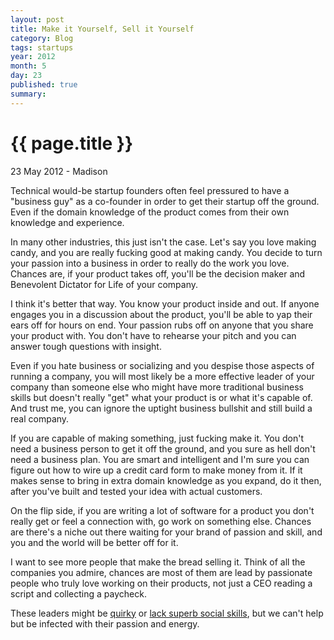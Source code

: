```yaml
---
layout: post
title: Make it Yourself, Sell it Yourself
category: Blog
tags: startups
year: 2012
month: 5
day: 23 
published: true
summary: 
---
```


# {{ page.title }} #

<p class="meta">23 May 2012 - Madison</p>

Technical would-be startup founders often feel pressured to have a "business guy" as a co-founder in order to get their startup off the ground. Even if the domain knowledge of the product comes from their own knowledge and experience.

In many other industries, this just isn't the case. Let's say you love making candy, and you are really fucking good at making candy. You decide to turn your passion into a business in order to really do the work you love. Chances are, if your product takes off, you'll be the decision maker and Benevolent Dictator for Life of your company.

I think it's better that way. You know your product inside and out. If anyone engages you in a discussion about the product, you'll be able to yap their ears off for hours on end. Your passion rubs off on anyone that you share your product with. You don't have to rehearse your pitch and you can answer tough questions with insight.

Even if you hate business or socializing and you despise those aspects of running a company, you will most likely be a more effective leader of your company than someone else who might have more traditional business skills but doesn't really "get" what your product is or what it's capable of. And trust me, you can ignore the uptight business bullshit and still build a real company.

If you are capable of making something, just fucking make it. You don't need a business person to get it off the ground, and you sure as hell don't need a business plan. You are smart and intelligent and I'm sure you can figure out how to wire up a credit card form to make money from it. If it makes sense to bring in extra domain knowledge as you expand, do it then, after you've built and tested your idea with actual customers.

On the flip side, if you are writing a lot of software for a product you don't really get or feel a connection with, go work on something else. Chances are there's a niche out there waiting for your brand of passion and skill, and you and the world will be better off for it.

I want to see more people that make the bread selling it. Think of all the companies you admire, chances are most of them are lead by passionate people who truly love working on their products, not just a CEO reading a script and collecting a paycheck. 

These leaders might be [quirky](http://en.wikipedia.org/wiki/Elon_Musk) or [lack superb social skills](http://en.wikipedia.org/wiki/Larry_Page), but we can't help but be infected with their passion and energy.
